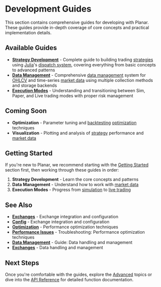 <!--
category: "strategy-development"
difficulty: "advanced"
topics: [execution-modes, exchanges, data-management, optimization, strategy-development, troubleshooting, visualization]
last_updated: "2025-10-04"
-->

# Development Guides

This section contains comprehensive guides for developing with Planar. These guides provide in-depth coverage of core concepts and practical implementation details.

## Available Guides

- **[Strategy Development](strategy-development.md)** - Complete guide to building trading [strategies](strategy-development.md) using [Julia](https://julialang.org/)'s [dispatch system](../guides/strategy-development.md), covering everything from basic concepts to advanced patterns
- **[Data Management](data-management.md)** - Comprehensive [data management](data-management.md) system for [OHLCV](../guides/data-management.md#ohlcv-data) and time-series [market data](../guides/data-management.md) using multiple collection methods and storage backends
- **[Execution Modes](execution-modes.md)** - Understanding and transitioning between Sim, Paper, and Live trading modes with proper risk management

## Coming Soon

- **Optimization** - Parameter tuning and [backtesting](../guides/execution-modes.md#simulation-mode) [optimization](../optimization.md) techniques
- **Visualization** - Plotting and analysis of [strategy](../guides/strategy-development.md) performance and [market data](../guides/data-management.md)

## Getting Started

If you're new to Planar, we recommend starting with the [Getting Started](../getting-started/index.md) section first, then working through these guides in order:

1. **Strategy Development** - Learn the core concepts and patterns
2. **Data Management** - Understand how to work with [market data](../guides/data-management.md)
3. **Execution Modes** - Progress from [simulation](../guides/execution-modes.md#simulation-mode) to [live trading](../guides/execution-modes.md#live-mode)


## See Also

- **[Exchanges](../exchanges.md)** - Exchange integration and configuration
- **[Config](../config.md)** - Exchange integration and configuration
- **[Optimization](../optimization.md)** - Performance optimization techniques
- **[Performance Issues](../troubleshooting/performance-issues.md)** - Troubleshooting: Performance optimization techniques
- **[Data Management](../guides/data-management.md)** - Guide: Data handling and management
- **[Exchanges](../exchanges.md)** - Data handling and management

## Next Steps

Once you're comfortable with the guides, explore the [Advanced](../advanced/index.md) topics or dive into the [API Reference](../reference/index.md) for detailed function documentation.
